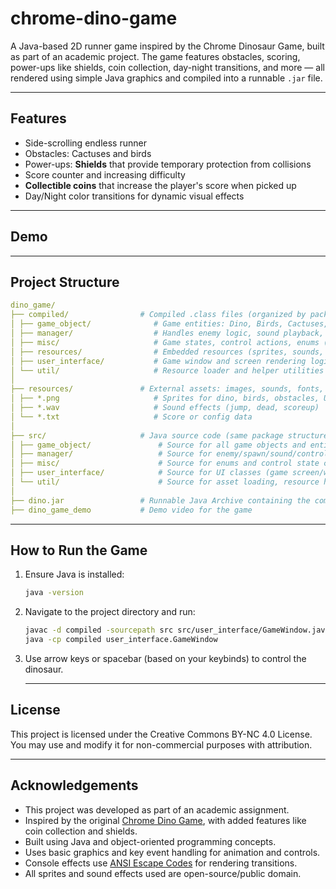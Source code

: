 # chrome-dino-game
A Java-based 2D runner game inspired by the Chrome Dinosaur Game, built as part of an academic project. The game features obstacles, scoring, power-ups like shields, coin collection, day-night transitions, and more — all rendered using simple Java graphics and compiled into a runnable `.jar` file.

---
## Features

- Side-scrolling endless runner  
- Obstacles: Cactuses and birds  
- Power-ups: **Shields** that provide temporary protection from collisions  
- Score counter and increasing difficulty  
- **Collectible coins** that increase the player's score when picked up  
- Day/Night color transitions for dynamic visual effects  

---
## Demo

---
##  Project Structure
``` yaml
dino_game/
├── compiled/                # Compiled .class files (organized by package)
│ ├── game_object/              # Game entities: Dino, Birds, Cactuses, Land, etc.
│ ├── manager/                  # Handles enemy logic, sound playback, input control
│ ├── misc/                     # Game states, control actions, enums (e.g., DinoState)
│ ├── resources/                # Embedded resources (sprites, sounds, text)
│ ├── user_interface/           # Game window and screen rendering logic
│ └── util/                     # Resource loader and helper utilities
│
├── resources/               # External assets: images, sounds, fonts, text files
│ ├── *.png                     # Sprites for dino, birds, obstacles, UI
│ ├── *.wav                     # Sound effects (jump, dead, scoreup)
│ └── *.txt                     # Score or config data
│
├── src/                     # Java source code (same package structure as compiled/)
│ ├── game_object/               # Source for all game objects and entities
│ ├── manager/                   # Source for enemy/spawn/sound/control managers
│ ├── misc/                      # Source for enums and control state classes
│ ├── user_interface/            # Source for UI classes (game screen/window)
│ └── util/                      # Source for asset loading, resource handling
│
├── dino.jar                 # Runnable Java Archive containing the compiled game
├── dino_game_demo           # Demo video for the game

```
---

##  How to Run the Game

1. Ensure Java is installed:
   ```bash
   java -version
   ```
2. Navigate to the project directory and run:
   ``` bash
   javac -d compiled -sourcepath src src/user_interface/GameWindow.java
   java -cp compiled user_interface.GameWindow
   ```
3. Use arrow keys or spacebar (based on your keybinds) to control the dinosaur.
   
   ---
## License
This project is licensed under the Creative Commons BY-NC 4.0 License.
You may use and modify it for non-commercial purposes with attribution.

---
## Acknowledgements

- This project was developed as part of an academic assignment.
- Inspired by the original [Chrome Dino Game](https://chromedino.com/), with added features like coin collection and shields.
- Built using Java and object-oriented programming concepts.
- Uses basic graphics and key event handling for animation and controls.
- Console effects use [ANSI Escape Codes](https://en.wikipedia.org/wiki/ANSI_escape_code) for rendering transitions.
- All sprites and sound effects used are open-source/public domain.





